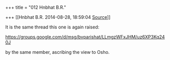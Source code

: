 +++
title = "012 Hnbhat B.R."

+++
[[Hnbhat B.R.	2014-08-28, 18:59:04 [Source](https://groups.google.com/g/bvparishat/c/LLmgzWFxJHM)]]



It is the same thread this one is again raised:

  

<https://groups.google.com/d/msg/bvparishat/LLmgzWFxJHM/uz6XP3Kq240J>  

  

by the same member, ascribing the view to Osho.

  




